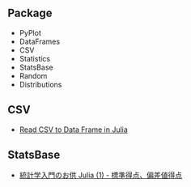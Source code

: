 ## Package
* PyPlot
* DataFrames
* CSV
* Statistics
* StatsBase
* Random
* Distributions


## CSV
* [Read CSV to Data Frame in Julia](https://towardsdatascience.com/read-csv-to-data-frame-in-julia-programming-lang-77f3d0081c14)

## StatsBase
* [統計学入門のお供 Julia (1) - 標準得点、偏差値得点](https://qiita.com/sand/items/904271431a7809ce2066)

